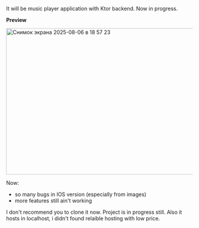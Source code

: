 

It will be music player application with Ktor backend. 
Now in progress. 


**Preview**


<img width="661" height="395" alt="Снимок экрана 2025-08-06 в 18 57 23" src="https://github.com/user-attachments/assets/0d3534b0-86ab-4776-bc88-40660c5eb23c" />



Now:
- so many bugs in IOS version (especially from images)
- more features still ain't working

I don't recommend you to clone it now. Project is in progress still. Also it hosts in localhost, i didn't found relaible hosting with low price.
